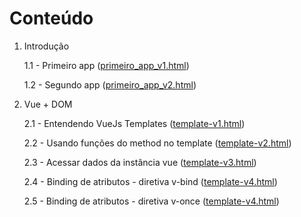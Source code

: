   
# Conteúdo 
1. Introdução

    1.1 - Primeiro app ([primeiro_app_v1.html](https://github.com/JanainaSilva00/learning-vue/blob/master/introducao/primeiro_app_v1.html))
    
    1.2 - Segundo app ([primeiro_app_v2.html](https://github.com/JanainaSilva00/learning-vue/blob/master/introducao/primeiro_app_v1.html))
    
2. Vue + DOM

    2.1 - Entendendo VueJs Templates ([template-v1.html](https://github.com/JanainaSilva00/learning-vue/blob/master/introducao/template-v1.html>))
    
    2.2 - Usando funções do method no template ([template-v2.html](https://github.com/JanainaSilva00/learning-vue/blob/master/introducao/template-v2.html))
       
    2.3 - Acessar dados da instância vue ([template-v3.html](https://github.com/JanainaSilva00/learning-vue/blob/master/introducao/template-v3.html))
       
    2.4 - Binding de atributos - diretiva v-bind ([template-v4.html](https://github.com/JanainaSilva00/learning-vue/blob/master/introducao/template-v4.html))

    2.5 - Binding de atributos - diretiva v-once ([template-v4.html](https://github.com/JanainaSilva00/learning-vue/blob/master/introducao/template-v5.html))